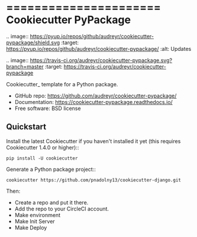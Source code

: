 ======================
Cookiecutter PyPackage
======================

.. image:: https://pyup.io/repos/github/audreyr/cookiecutter-pypackage/shield.svg
     :target: https://pyup.io/repos/github/audreyr/cookiecutter-pypackage/
     :alt: Updates

.. image:: https://travis-ci.org/audreyr/cookiecutter-pypackage.svg?branch=master
    :target: https://travis-ci.org/audreyr/cookiecutter-pypackage

Cookiecutter_ template for a Python package.

* GitHub repo: https://github.com/audreyr/cookiecutter-pypackage/
* Documentation: https://cookiecutter-pypackage.readthedocs.io/
* Free software: BSD license

Quickstart
----------

Install the latest Cookiecutter if you haven't installed it yet (this requires
Cookiecutter 1.4.0 or higher)::

    pip install -U cookiecutter

Generate a Python package project::

    cookiecutter https://github.com/pnadolny13/cookiecutter-django.git

Then:

* Create a repo and put it there.
* Add the repo to your CircleCI account.
* Make environment
* Make Init Server
* Make Deploy
